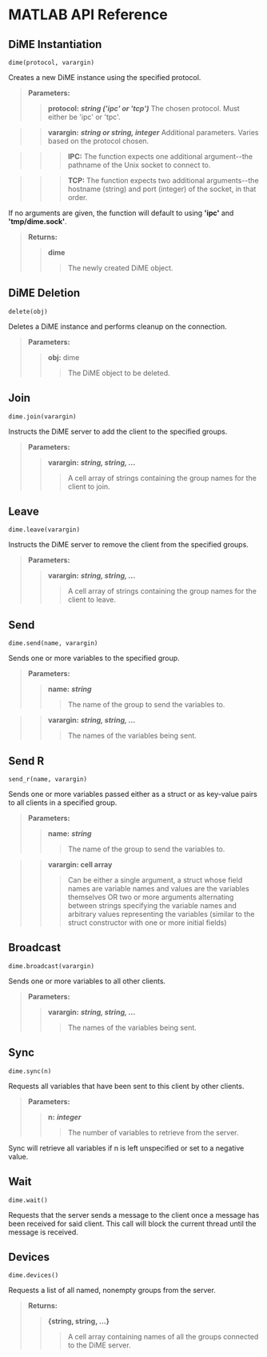 # MATLAB API Reference
## DiME Instantiation 
```
dime(protocol, varargin)
```
Creates a new DiME instance using the specified protocol.

> **Parameters:**
>> **protocol:** ***string ('ipc' or 'tcp')***
>>	The chosen protocol. Must either be 'ipc' or 'tpc'.

>> **varargin:** ***string or string, integer***
>>	Additional parameters. Varies based on the protocol chosen.

>>>	**IPC:** The function expects one additional argument--the pathname of the Unix socket to connect to.

>>>	**TCP:** The function expects two additional arguments--the hostname (string) and port (integer) of the socket, in that order.

If no arguments are given, the function will default to using **'ipc'** and **'tmp/dime.sock'**.

> **Returns:**
>> **dime**
>>> The newly created DiME object.

## DiME Deletion
```
delete(obj)
```
Deletes a DiME instance and performs cleanup on the connection.

> **Parameters:**
>> **obj:** dime
>>> The DiME object to be deleted.

## Join
```
dime.join(varargin)
```
Instructs the DiME server to add the client to the specified groups.

> **Parameters:**
>> **varargin:** ***string, string, ...***
>>> A cell array of strings containing the group names for the client to join.

## Leave
```
dime.leave(varargin)
```
Instructs the DiME server to remove the client from the specified groups.

> **Parameters:**
>> **varargin:** ***string, string, ...***
>>> A cell array of strings containing the group names for the client to leave.

## Send
```
dime.send(name, varargin)
```
Sends one or more variables to the specified group.

> **Parameters:**
>> **name:** ***string***
>>> The name of the group to send the variables to.

>> **varargin:** ***string, string, ...***
>>> The names of the variables being sent.

## Send R
```
send_r(name, varargin)
```
Sends one or more variables passed either as a struct or as key-value pairs to all clients in a specified group.

> **Parameters:**
>> **name:** ***string***
>>> The name of the group to send the variables to.

>> **varargin: cell array**     
>>> Can be either a single argument, a struct whose field names are variable names and values are the variables themselves OR two or more arguments alternating between strings specifying the variable names and arbitrary values representing the variables (similar to the struct constructor with one or more initial fields)

## Broadcast
```
dime.broadcast(varargin)
```
Sends one or more variables to all other clients.

> **Parameters:**
>> **varargin:** ***string, string, ...***
>>> The names of the variables being sent.

## Sync
```
dime.sync(n)
```
Requests all variables that have been sent to this client by other clients.

> **Parameters:**
>> **n:** ***integer***
>>> The number of variables to retrieve from the server.

Sync will retrieve all variables if n is left unspecified or set to a negative value.

## Wait
```
dime.wait()
```
Requests that the server sends a message to the client once a message has been received for said client. This call will block the current thread until the message is received.

## Devices
```
dime.devices()
```
Requests a list of all named, nonempty groups from the server.

> **Returns:**
>> **{string, string, ...}**
>>> A cell array containing names of all the groups connected to the DiME server.
